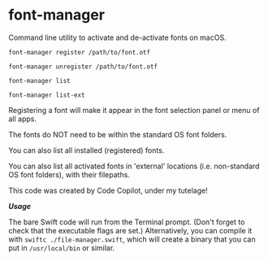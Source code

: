 # font-manager
Command line utility to activate and de-activate fonts on macOS.


    font-manager register /path/to/font.otf

    font-manager unregister /path/to/font.otf

    font-manager list

    font-manager list-ext

Registering a font will make it appear in the font selection panel or menu of all apps. 

The fonts do NOT need to be within the standard OS font folders. 

You can also list all installed (registered) fonts. 

You can also list all activated fonts in 'external' locations (i.e. non-standard OS font folders), with their filepaths.

This code was created by Code Copilot, under my tutelage! 

***Usage***

The bare Swift code will run from the Terminal prompt. (Don't forget to check that the executable flags are set.)
Alternatively, you can compile it with `swiftc ./file-manager.swift`, which will create a binary that you can put in `/usr/local/bin` or similar.
